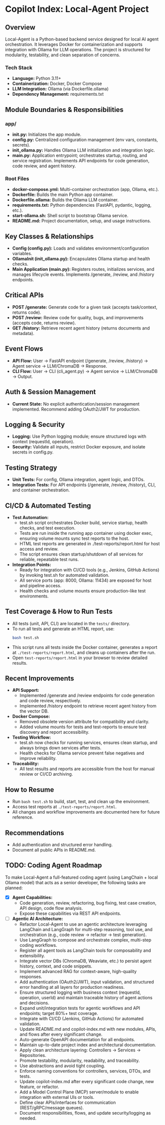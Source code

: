 # Copilot Index: Local-Agent Project

## Overview
Local-Agent is a Python-based backend service designed for local AI agent orchestration. It leverages Docker for containerization and supports integration with Ollama for LLM operations. The project is structured for modularity, testability, and clean separation of concerns.

### Tech Stack
- **Language:** Python 3.11+
- **Containerization:** Docker, Docker Compose
- **LLM Integration:** Ollama (via Dockerfile.ollama)
- **Dependency Management:** requirements.txt

## Module Boundaries & Responsibilities

### app/
- **__init__.py:** Initializes the app module.
- **config.py:** Centralized configuration management (env vars, constants, secrets).
- **init_ollama.py:** Handles Ollama LLM initialization and integration logic.
- **main.py:** Application entrypoint; orchestrates startup, routing, and service registration. Implements API endpoints for code generation, code review, and agent history.

### Root Files
- **docker-compose.yml:** Multi-container orchestration (app, Ollama, etc.).
- **Dockerfile:** Builds the main Python app container.
- **Dockerfile.ollama:** Builds the Ollama LLM container.
- **requirements.txt:** Python dependencies (FastAPI, pydantic, logging, etc.).
- **start-ollama.sh:** Shell script to bootstrap Ollama service.
- **README.md:** Project documentation, setup, and usage instructions.

## Key Classes & Relationships
- **Config (config.py):** Loads and validates environment/configuration variables.
- **OllamaInit (init_ollama.py):** Encapsulates Ollama startup and health checks.
- **Main Application (main.py):** Registers routes, initializes services, and manages lifecycle events. Implements /generate, /review, and /history endpoints.

## Critical APIs
- **POST /generate:** Generate code for a given task (accepts task/context, returns code).
- **POST /review:** Review code for quality, bugs, and improvements (accepts code, returns review).
- **GET /history:** Retrieve recent agent history (returns documents and metadata).

## Event Flows
- **API Flow:** User → FastAPI endpoint (/generate, /review, /history) → Agent service → LLM/ChromaDB → Response.
- **CLI Flow:** User → CLI (cli_agent.py) → Agent service → LLM/ChromaDB → Output.

## Auth & Session Management
- **Current State:** No explicit authentication/session management implemented. Recommend adding OAuth2/JWT for production.

## Logging & Security
- **Logging:** Use Python logging module; ensure structured logs with context (requestId, operation).
- **Security:** Validate all inputs, restrict Docker exposure, and isolate secrets in config.py.

## Testing Strategy
- **Unit Tests:** For config, Ollama integration, agent logic, and DTOs.
- **Integration Tests:** For API endpoints (/generate, /review, /history), CLI, and container orchestration.

## CI/CD & Automated Testing

- **Test Automation:**
  - test.sh script orchestrates Docker build, service startup, health checks, and test execution.
  - Tests are run inside the running app container using docker exec, ensuring volume mounts sync test reports to the host.
  - HTML test reports are generated in ./test-reports/report.html for host access and review.
  - The script ensures clean startup/shutdown of all services for reliable, repeatable test runs.
- **Integration Points:**
  - Ready for integration with CI/CD tools (e.g., Jenkins, GitHub Actions) by invoking test.sh for automated validation.
  - All service ports (app: 8000, Ollama: 11434) are exposed for host and pipeline access.
  - Health checks and volume mounts ensure production-like test environments.

## Test Coverage & How to Run Tests

- All tests (unit, API, CLI) are located in the `tests/` directory.
- To run all tests and generate an HTML report, use:
  ```bash
  bash test.sh
  ```
- This script runs all tests inside the Docker container, generates a report at `./test-reports/report.html`, and cleans up containers after the run.
- Open `test-reports/report.html` in your browser to review detailed results.

## Recent Improvements

- **API Support:**
  - Implemented /generate and /review endpoints for code generation and code review, respectively.
  - Implemented /history endpoint to retrieve recent agent history from the vector DB.
- **Docker Compose:**
  - Removed obsolete version attribute for compatibility and clarity.
  - Added volume mounts for tests and test-reports to ensure test discovery and report accessibility.
- **Testing Workflow:**
  - test.sh now checks for running services, ensures clean startup, and always brings down services after tests.
  - Health checks for Ollama service prevent false negatives and improve reliability.
- **Traceability:**
  - All test results and reports are accessible from the host for manual review or CI/CD archiving.

## How to Resume

- Run `bash test.sh` to build, start, test, and clean up the environment.
- Access test reports at `./test-reports/report.html`.
- All changes and workflow improvements are documented here for future reference.

## Recommendations
- Add authentication and structured error handling.
- Document all public APIs in README.md.

## TODO: Coding Agent Roadmap

To make Local-Agent a full-featured coding agent (using LangChain + local Ollama model) that acts as a senior developer, the following tasks are planned:

- [x] **Agent Capabilities:**
    - Code generation, review, refactoring, bug fixing, test case creation, API design, code flow analysis.
    - Expose these capabilities via REST API endpoints.
- [ ] **Agentic AI Architecture:**
    - Refactor Local-Agent to use an agentic architecture leveraging LangChain and LangGraph for multi-step reasoning, tool use, and orchestration (e.g., code review → refactor → test generation).
    - Use LangGraph to compose and orchestrate complex, multi-step coding workflows.
    - Register all agent tools as LangChain tools for composability and extensibility.
    - Integrate vector DBs (ChromaDB, Weaviate, etc.) to persist agent history, context, and code snippets.
    - Implement advanced RAG for context-aware, high-quality responses.
    - Add authentication (OAuth2/JWT), input validation, and structured error handling at all layers for production readiness.
    - Ensure structured logging with business context (requestId, operation, userId) and maintain traceable history of agent actions and decisions.
    - Expand unit/integration tests for agentic workflows and API endpoints; target 80%+ test coverage.
    - Integrate with CI/CD (Jenkins, GitHub Actions) for automated validation.
    - Update README.md and copilot-index.md with new modules, APIs, and flows after every significant change.
    - Auto-generate OpenAPI documentation for all endpoints.
    - Maintain up-to-date project index and architectural documentation.
    - Apply clean architecture layering: Controllers → Services → Repositories.
    - Promote testability, modularity, readability, and traceability.
    - Use abstractions and avoid tight coupling.
    - Enforce naming conventions for controllers, services, DTOs, and tests.
    - Update copilot-index.md after every significant code change, new feature, or refactor.
    - Add a Model Control Plane (MCP) server/module to enable integration with external UIs or tools.
    - Define clear APIs/interfaces for communication (REST/gRPC/message queues).
    - Document responsibilities, flows, and update security/logging as needed.
